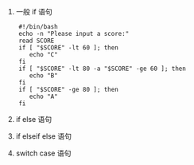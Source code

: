1. 一般 if 语句
```
    #!/bin/bash
    echo -n "Please input a score:"
    read SCORE
    if [ "$SCORE" -lt 60 ]; then
       echo "C"
    fi
    if [ "$SCORE" -lt 80 -a "$SCORE" -ge 60 ]; then
       echo "B"
    fi
    if [ "$SCORE" -ge 80 ]; then
       echo "A"
    fi
```    
2. if else 语句

3. if elseif else 语句

4. switch case 语句